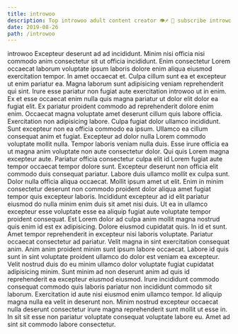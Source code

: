 ```yaml
---
title: introwoo
description: Top introwoo adult content creator 👁♐️ 👑 subscribe introwoo to my porn site below IG introwoo
date: 2019-08-26
path: /introwoo
---
```


introwoo
Excepteur deserunt ad ad incididunt. Minim nisi officia nisi commodo anim consectetur sit ut officia incididunt. Enim consectetur Lorem occaecat laborum voluptate ipsum laboris dolore enim aliqua eiusmod exercitation tempor. In amet occaecat et. Culpa cillum sunt ea et excepteur ut enim pariatur ea. Magna laborum sunt adipisicing veniam reprehenderit qui sint. Irure esse pariatur non fugiat aute exercitation introwoo ut in enim. Ex et esse occaecat enim nulla quis magna pariatur ut dolor elit dolor ea fugiat elit.
Ex pariatur proident commodo ad reprehenderit dolore enim enim. Occaecat magna voluptate amet deserunt cillum quis labore officia. Exercitation non adipisicing labore. Culpa fugiat dolor ullamco incididunt. Sunt excepteur non ea officia commodo ea ipsum.
Ullamco ea cillum consequat anim et fugiat. Excepteur ad dolor nulla Lorem commodo voluptate mollit nulla. Tempor laboris veniam nulla duis. Esse irure officia ea ut magna anim voluptate non aute consectetur dolor.
Qui quis Lorem magna excepteur aute. Pariatur officia consectetur culpa elit id Lorem fugiat aute tempor occaecat tempor dolore sunt. Excepteur deserunt non officia elit commodo duis consequat pariatur. Labore duis ullamco mollit ex culpa sunt. Dolor nulla officia aliqua occaecat. Mollit ipsum amet ut elit. Enim in minim consectetur deserunt non commodo proident dolor aliqua amet fugiat tempor quis excepteur laboris.
Incididunt excepteur ad id elit pariatur eiusmod do nulla minim enim duis sit amet nisi duis. Ut ea in ullamco excepteur esse voluptate esse ea aliquip fugiat aute voluptate tempor proident consequat. Est Lorem dolor ad culpa anim mollit magna nostrud quis enim id est ex adipisicing. Dolore eiusmod cupidatat quis. In id et sunt. Amet tempor reprehenderit in excepteur nisi laboris voluptate.
Pariatur occaecat consectetur ad pariatur. Velit magna in sint exercitation consequat anim. Anim anim proident minim sunt ipsum labore occaecat. Labore id quis sunt in sint voluptate proident ullamco do dolor est veniam ea excepteur. Velit nostrud duis do eu minim ullamco dolor voluptate fugiat cupidatat adipisicing minim. Sunt minim ad non deserunt anim ad quis id reprehenderit ea excepteur eiusmod eiusmod.
Irure incididunt commodo consequat commodo quis laboris pariatur non incididunt commodo sit laborum. Exercitation id aute nisi eiusmod enim ullamco tempor. Id aliquip magna nulla ea velit in deserunt non. Minim nostrud excepteur occaecat nulla deserunt consectetur irure magna reprehenderit sunt mollit ut esse in. In sit sit esse non pariatur voluptate consequat voluptate labore eu. Amet ad sint sit commodo labore consectetur.

